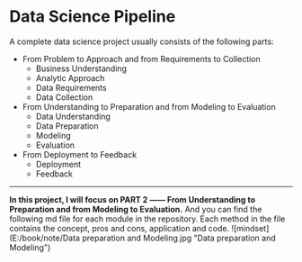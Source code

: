# Data Science Pipeline 
A complete data science project usually consists of the following parts:
* From Problem to Approach and from Requirements to Collection
  * Business Understanding
  * Analytic Approach
  * Data Requirements
  * Data Collection
* From Understanding to Preparation and from Modeling to Evaluation
  * Data Understanding
  * Data Preparation
  * Modeling
  * Evaluation
* From Deployment to Feedback
  * Deployment
  * Feedback
---
**In this project, I will focus on PART 2 —— From Understanding to Preparation and from Modeling to Evaluation.**
And you can find the following md file for each module in the repository. Each method in the file contains the concept, pros and cons, application and code.
![mindset](E:/book/note/Data preparation and Modeling.jpg "Data preparation and Modeling")
